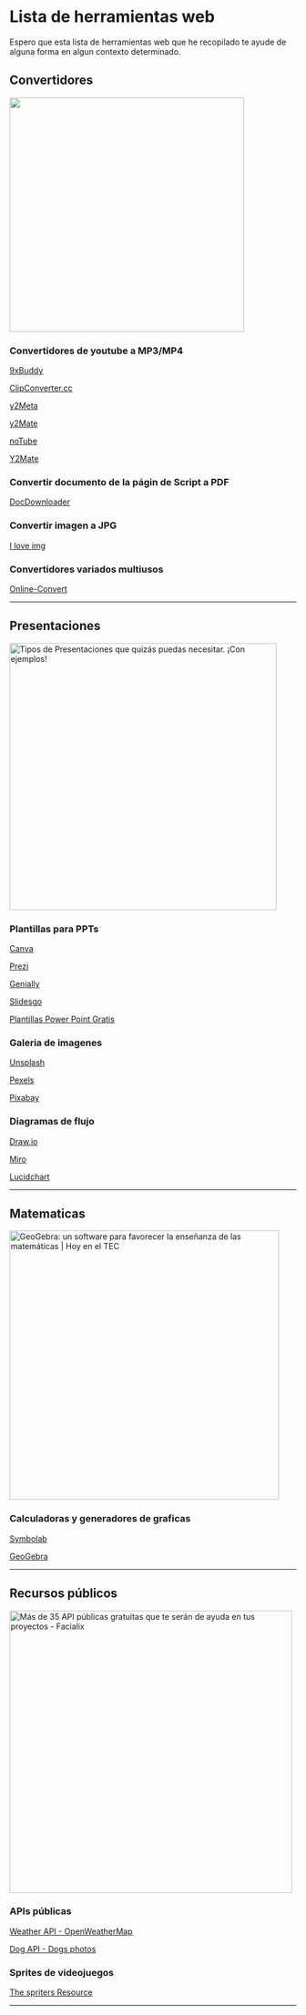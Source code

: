 # Lista de herramientas web

Espero que esta lista de herramientas web que he recopilado te ayude de alguna forma en algun contexto determinado.

## Convertidores

<img title="" src="https://musicway.es/wp-content/uploads/2024/01/descargar-musica-youtube-a-mp3-herramientas-efectivas-para-convertir.jpg" alt="" width="412" data-align="center">

### Convertidores de youtube a MP3/MP4

[9xBuddy](https://9xbuddy.com/es)

[ClipConverter.cc](https://www.clipconverter.cc/es/3/)

[y2Meta](https://y2meta.mobi/en20/)

[y2Mate](https://y2mate.mobi/en/youtube-to-mp4/)

[noTube](https://notube.si/es/youtube-app-22)

[Y2Mate](https://y2mate.nu/en-FzLi/)

### Convertir documento de la págin de Script a PDF

[DocDownloader](https://docdownloader.com/)

### Convertir imagen a JPG

[I love img](https://www.iloveimg.com/es/convertir-a-jpg)

### Convertidores variados multiusos

[Online-Convert](https://www.online-convert.com/es)

---

## Presentaciones

<img title="" src="https://plantillaspowerpointymas.com/wp-content/uploads/ejemplos-tipos-de-presentaciones-empresariales-power-point.png" alt="Tipos de Presentaciones que quizás puedas necesitar. ¡Con ejemplos!" width="469" data-align="center">

### Plantillas para PPTs

[Canva](https://www.canva.com/es_419/)

[Prezi](https://prezi.com/es/)

[Genially](https://genially.com/es/)

[Slidesgo](https://slidesgo.com/es/)

[Plantillas Power Point Gratis](https://www.plantillaspower-point.com/)

### Galeria de imagenes

[Unsplash](https://unsplash.com/es)

[Pexels](https://www.pexels.com/es-es/)

[Pixabay](https://pixabay.com/)

### Diagramas de flujo

[Draw.io](https://app.diagrams.net/)

[Miro](https://miro.com/es/)

[Lucidchart](https://www.lucidchart.com/pages/es)

---

## Matematicas

<img title="" src="https://www.tec.ac.cr/hoyeneltec/sites/default/files/styles/colorbox/public/media/img/main/2_imagenes_nota_geogebra-01.png" alt="GeoGebra: un software para favorecer la enseñanza de las matemáticas | Hoy  en el TEC" width="473" data-align="center">

### Calculadoras y generadores de graficas

[Symbolab](https://es.symbolab.com/)

[GeoGebra](https://www.geogebra.org/classic?lang=es)

---

## Recursos públicos

<img title="" src="https://blog.facialix.com/wp-content/uploads/2022/01/api-free.jpg" alt="Más de 35 API públicas gratuitas que te serán de ayuda en tus proyectos -  Facialix" width="496" data-align="center">

### APIs públicas

[Weather API - OpenWeatherMap](https://openweathermap.org/api)

[Dog API - Dogs photos](https://dog.ceo/dog-api/)

### Sprites de videojuegos

[The spriters Resource](https://www.spriters-resource.com/)

---


